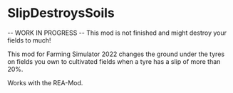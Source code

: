 # SlipDestroysSoils

-- WORK IN PROGRESS --
This mod is not finished and might destroy your fields to much!

This mod for Farming Simulator 2022 changes the ground under the tyres on fields you own to cultivated fields when a tyre has a slip of more than 20%.

Works with the REA-Mod.
